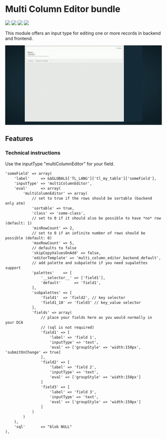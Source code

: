 # Multi Column Editor bundle

![](https://img.shields.io/packagist/v/heimrichhannot/contao-multi-column-editor-bundle.svg)
![](https://img.shields.io/packagist/dt/heimrichhannot/contao-multi-column-editor-bundle.svg)
[![](https://img.shields.io/travis/heimrichhannot/contao-multi-column-editor-bundle/master.svg)](https://travis-ci.org/heimrichhannot/contao-multi-column-editor-bundle/)
[![](https://img.shields.io/coveralls/heimrichhannot/contao-multi-column-editor-bundle/master.svg)](https://coveralls.io/github/heimrichhannot/contao-multi-column-editor-bundle)

This module offers an input type for editing one or more records in backend and frontend.

![alt text](doc/presentation.gif "Demo in the backend")

## Features

### Technical instructions

Use the inputType "multiColumnEditor" for your field.

```
'someField' => array(
    'label'     => &$GLOBALS['TL_LANG']['tl_my_table']['someField'],
    'inputType' => 'multiColumnEditor',
    'eval'      => array(
        'multiColumnEditor' => array(
            // set to true if the rows should be sortable (backend only atm)
            'sortable' => true,
            'class' => 'some-class',
            // set to 0 if it should also be possible to have *no* row (default: 1)
            'minRowCount' => 2,
            // set to 0 if an infinite number of rows should be possible (default: 0)
            'maxRowCount' => 5,
            // defaults to false
            'skipCopyValuesOnAdd' => false,
            'editorTemplate' => 'multi_column_editor_backend_default',
            // add palette and subpalette if you need supalettes support
            'palettes'    => [
                '__selector__' => ['field1'],
                'default'      => 'field1',
            ],
            'subpalettes' => [
                'field1'  => 'field2', // key selector
                'field1_10' => 'field3' // key_value selector
            ],
            'fields' => array(
                // place your fields here as you would normally in your DCA
                // (sql is not required)
                'field1' => [
                	'label' => 'field 1',
                	'inputType' => 'text',
                	'eval' => ['groupStyle' => 'width:150px', 'submitOnChange' => true]
                ],
                'field2' => [
                    'label' => 'field 2',
                    'inputType' => 'text',
                    'eval' => ['groupStyle' => 'width:150px']
                ]
                'field3' => [
                    'label' => 'field 3',
                    'inputType' => 'text',
                    'eval' => ['groupStyle' => 'width:150px']
                ]
            )
        )
    ),
    'sql'       => "blob NULL"
),
```
